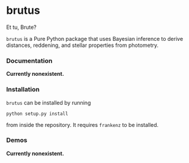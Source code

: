 # brutus
Et tu, Brute?

`brutus` is a Pure Python package that uses Bayesian inference
to derive distances, reddening, and stellar properties from photometry.

### Documentation
**Currently nonexistent.**

### Installation
`brutus` can be installed by running
```
python setup.py install
```
from inside the repository. It requires `frankenz` to be installed.

### Demos
**Currently nonexistent.**
